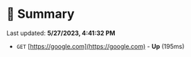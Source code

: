 # 📖 Summary
Last updated: **5/27/2023, 4:41:32 PM**

- `GET` [https://google.com](https://google.com) - **Up** (195ms)
